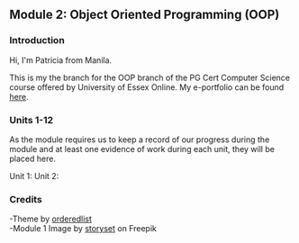 ## Module 2: Object Oriented Programming (OOP)

### Introduction

Hi, I'm Patricia from Manila. 

This is my the branch for the OOP branch of the PG Cert Computer Science course offered by University of Essex Online. 
My e-portfolio can be found [here](https://patzsantos.github.io/e-portfolio-uoeo/). 

### Units 1-12
As the module requires us to keep a record of our progress during the module and at least one evidence of work during each unit, they will be placed here. 

Unit 1: 
Unit 2: 

### Credits

-Theme by [orderedlist](https://github.com/orderedlist/minimal)
<br>
-Module 1 Image by [storyset](https://www.freepik.com/free-vector/modern-desktop-compute-concept-illustration_32318414.htm#query=computer&position=0&from_view=author") on Freepik
